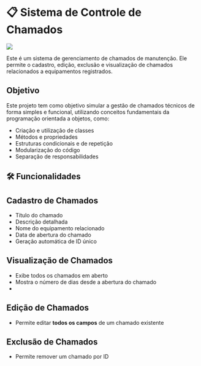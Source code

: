 ﻿# 📋 Sistema de Controle de Chamados

![](https://i.imgur.com/DgsSxD1.gif)

Este é um sistema de gerenciamento de chamados de manutenção. Ele permite o cadastro, edição, exclusão e visualização de chamados relacionados a equipamentos registrados.

## Objetivo

Este projeto tem como objetivo simular a gestão de chamados técnicos de forma simples e funcional, utilizando conceitos fundamentais da programação orientada a objetos, como:

- Criação e utilização de classes
- Métodos e propriedades
- Estruturas condicionais e de repetição
- Modularização do código
- Separação de responsabilidades

## 🛠️ Funcionalidades

## Cadastro de Chamados
- Título do chamado
- Descrição detalhada
- Nome do equipamento relacionado
- Data de abertura do chamado
- Geração automática de ID único

## Visualização de Chamados
- Exibe todos os chamados em aberto
- Mostra o número de dias desde a abertura do chamado
- 
## Edição de Chamados
- Permite editar **todos os campos** de um chamado existente

## Exclusão de Chamados
- Permite remover um chamado por ID


